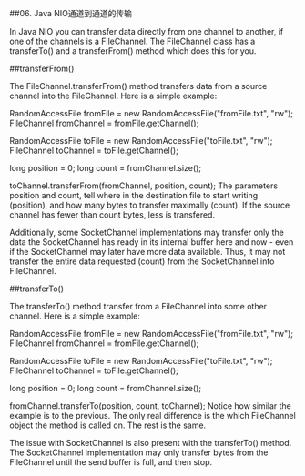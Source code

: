 
##06. Java NIO通道到通道的传输

In Java NIO you can transfer data directly from one channel to another, if one of the channels is a FileChannel. The FileChannel class has a transferTo() and a transferFrom() method which does this for you.

##transferFrom()

The FileChannel.transferFrom() method transfers data from a source channel into the FileChannel. Here is a simple example:

RandomAccessFile fromFile = new RandomAccessFile("fromFile.txt", "rw");
FileChannel      fromChannel = fromFile.getChannel();

RandomAccessFile toFile = new RandomAccessFile("toFile.txt", "rw");
FileChannel      toChannel = toFile.getChannel();

long position = 0;
long count    = fromChannel.size();

toChannel.transferFrom(fromChannel, position, count);
The parameters position and count, tell where in the destination file to start writing (position), and how many bytes to transfer maximally (count). If the source channel has fewer than count bytes, less is transfered.

Additionally, some SocketChannel implementations may transfer only the data the SocketChannel has ready in its internal buffer here and now - even if the SocketChannel may later have more data available. Thus, it may not transfer the entire data requested (count) from the SocketChannel into FileChannel.

##transferTo()

The transferTo() method transfer from a FileChannel into some other channel. Here is a simple example:

RandomAccessFile fromFile = new RandomAccessFile("fromFile.txt", "rw");
FileChannel      fromChannel = fromFile.getChannel();

RandomAccessFile toFile = new RandomAccessFile("toFile.txt", "rw");
FileChannel      toChannel = toFile.getChannel();

long position = 0;
long count    = fromChannel.size();

fromChannel.transferTo(position, count, toChannel);
Notice how similar the example is to the previous. The only real difference is the which FileChannel object the method is called on. The rest is the same.

The issue with SocketChannel is also present with the transferTo() method. The SocketChannel implementation may only transfer bytes from the FileChannel until the send buffer is full, and then stop.